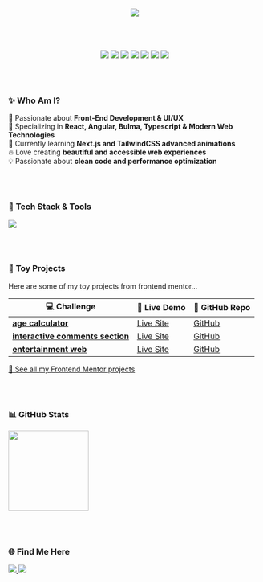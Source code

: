 <h1 align="center">
  <img src="https://readme-typing-svg.herokuapp.com?font=Orbitron&size=35&duration=4000&color=00FFFF&center=true&vCenter=true&width=800&height=50&lines=Hey,+I+am+Ellie+👩🏻‍💻;Turning+Designs+Into+Reality+😃;Always+Learning+New+Technologies+🔥" />
</h1>
<br/>
<br/>

<p align="center">
  <img src="https://img.shields.io/badge/React-%2361DAFB.svg?style=for-the-badge&logo=react&logoColor=black" />
  <img src="https://img.shields.io/badge/Angular-%23DD0031.svg?style=for-the-badge&logo=angular&logoColor=white" />
  <img src="https://img.shields.io/badge/TypeScript-%233178C6.svg?style=for-the-badge&logo=typescript&logoColor=white" />  
  <img src="https://img.shields.io/badge/Bulma-%2300D1B2.svg?style=for-the-badge&logo=bulma&logoColor=white" />
  <img src="https://img.shields.io/badge/TailwindCSS-%2306B6D4.svg?style=for-the-badge&logo=tailwindcss&logoColor=white" />
  <img src="https://img.shields.io/badge/HTML5-%23E34F26.svg?style=for-the-badge&logo=html5&logoColor=white" />
  <img src="https://img.shields.io/badge/CSS3-%231572B6.svg?style=for-the-badge&logo=css3&logoColor=white" />
</p>

<br/>
<br/>

### ✨ **Who Am I?**
 🚀 Passionate about **Front-End Development & UI/UX** <br/>
 🎨 Specializing in **React, Angular, Bulma, Typescript & Modern Web Technologies** <br/>
 🌱 Currently learning **Next.js and TailwindCSS advanced animations** <br/>
 🔥 Love creating **beautiful and accessible web experiences** <br/>
 💡 Passionate about **clean code and performance optimization** <br/>

<br/>
<br/>


### 🎨 **Tech Stack & Tools**
<p align="left">
  <img src="https://skillicons.dev/icons?i=html,css,js,ts,react,nextjs,tailwind,figma,vscode,git,github" />
</p>

<br/>
<br/>

### 🚀 **Toy Projects**

Here are some of my toy projects from frontend mentor...

| 💻 Challenge | 🚀 Live Demo | 📌 GitHub Repo |
|-------------|------------|--------------|
| **[age calculator](https://www.frontendmentor.io/solutions/age-calculator-using-react-bulma-3brmIHNQBm)** | [Live Site](https://elliekoooo.github.io/frontend-mentor-challenges/age-calculator-app/) | [GitHub](https://github.com/elliekoooo/frontend-mentor-challenges/tree/develop_ellie/age-calculator-app) |
| **[interactive comments section](https://www.frontendmentor.io/solutions/interactive-comments-section-CqJnCPz0Mc)** | [Live Site](https://elliekoooo.github.io/frontend-mentor-challenges/interactive-comments-section/) | [GitHub](https://github.com/elliekoooo/frontend-mentor-challenges/tree/develop_ellie/interactive-comments-section) |
| **[entertainment web](https://www.frontendmentor.io/solutions/entertainment-webapp-k1NU4JKoc4)** | [Live Site](https://elliekoooo.github.io/frontend-mentor-challenges/entertainment-webapp/) | [GitHub](https://github.com/elliekoooo/frontend-mentor-challenges/tree/develop/entertainment-webapp) |

[🔗 See all my Frontend Mentor projects](https://www.frontendmentor.io/profile/elliekoooo)

<br/>
<br/>


### 📊 **GitHub Stats**
<p align="left">
   <img src="https://github-readme-stats.vercel.app/api/top-langs/?username=elliekoooo&layout=compact&hide_border=true&theme=tokyonight" height="160" />
</p>

<br/>
<br/>

### 🌐 **Find Me Here**
<p align="left">
  <a href="https://elliekoooo.github.io/#projects" target="_blank">
    <img src="https://img.shields.io/badge/Portfolio-%2312100E.svg?style=for-the-badge&logo=vercel&logoColor=white" />
  </a>
   <a href="https://medium.com/@elliekoooo">
    <img src="https://img.shields.io/badge/Medium-Read%20Articles-%23292929.svg?style=for-the-badge&logo=medium&logoColor=white" />
  </a>
</p>
